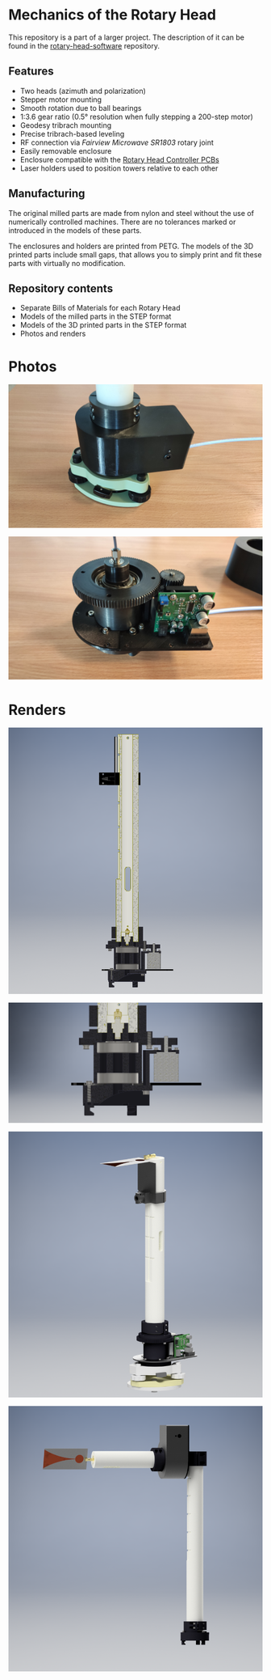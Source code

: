 # Mechanics of the Rotary Head
This repository is a part of a larger project. The description of it can be found in the [rotary-head-software](https://github.com/JanOlencki/rotary-head-software) repository.

## Features
* Two heads (azimuth and polarization)
* Stepper motor mounting
* Smooth rotation due to ball bearings
* 1:3.6 gear ratio (0.5° resolution when fully stepping a 200-step motor)
* Geodesy tribrach mounting
* Precise tribrach-based leveling
* RF connection via *Fairview Microwave SR1803* rotary joint
* Easily removable enclosure
* Enclosure compatible with the [Rotary Head Controller PCBs](https://github.com/JanOlencki/rotary-head-electronics)
* Laser holders used to position towers relative to each other

## Manufacturing
The original milled parts are made from nylon and steel without the use of numerically controlled machines. There are no tolerances marked or introduced in the models of these parts.

The enclosures and holders are printed from PETG. The models of the 3D printed parts include small gaps, that allows you to simply print and fit these parts with virtually no modification.

## Repository contents
* Separate Bills of Materials for each Rotary Head
* Models of the milled parts in the STEP format
* Models of the 3D printed parts in the STEP format
* Photos and renders

# Photos 
![Photo of the azimuth Rotary Head on the tribrach](/photo-with-tribrach.jpg)

![Photo of the azimuth Rotary Head without enclosure](/photo-without-enclosure.jpg)

# Renders
![The cross section of Rotary Head](/cross-section.png)

![The zoomed cross section of Rotary Head](/cross-section-zoom.png)

![The render of the azimuth Rotary Head](/render-azimuth-head.png)

![The render of the polarization Rotary Head](/render-polarization-head.png)

